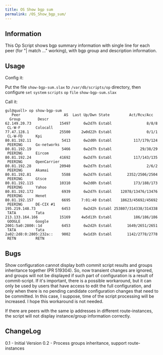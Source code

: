 ```yaml
---
title: OS Show bgp sum
permalink: /OS_Show_bgp_sum/
---
```


Information
-----------

This Op Script shows bgp summary information with single line for each peer (for "| match ..." working), with bgp group and description information.

Usage
-----

Config it:

Put the file `show-bgp-sum.slax` to `/var/db/scripts/op` directory, then configure `set` `system` `scripts` `op` `file` `show-bgp-sum.slax`

Call it:

`gul@quoll> op show-bgp-sum `
`   Peer                    AS  Last Up/Dwn State         Act/Rcv/Acc    Group        Descr`
`62.149.20.73             15497      6w2d7h Establ                8/8/8 CL-W-F       Colocall`
`77.47.128.1              25500     2w0d22h Establ                0/1/1 CL-W-FD      Kpi`
`80.81.192.11              5413      6w2d0h Establ          117/179/124 PEERING      Gx-networks`
`80.81.192.19              5466      6w2d7h Establ             29/38/29 PEERING      Eircom`
`80.81.192.24             41692      6w2d7h Establ          117/143/135 PEERING      OpenCarrier`
`80.81.192.28             20940      6w2d7h Establ                2/6/2 PEERING      Akamai`
`80.81.192.81              5588      6w2d7h Establ       2352/2506/2504 PEERING      Gtsce`
`80.81.192.115            10310      6w2d0h Establ          173/188/173 PEERING      Yahoo`
`80.81.192.172             6939      6w2d7h Establ    12078/13476/13476 PEERING      Henet`
`80.81.192.157             6695     7:01:40 Establ    18623/45692/45692 PEERING      DE-CIX #1`
`195.219.148.73            6453      6w2d2h Establ 253807/314338/314338 TATA         Tata`
`213.133.164.166          15169     4w5d13h Establ          186/186/186 GOOGLE       Google`
`2001:5a0:2800::1d         6453      6w2d2h Establ       1649/2651/2651 TATA         Tata`
`2a02:2d8:0:2805:232a::    9002      6w1d3h Establ       1142/2778/2778 RETN         RETN`

Bugs
----

Show configuration cannot display both commit script results and groups inheritance together (PR 519304). So, now transient changes are ignored, and groups will not be displayed if such part of configuration is a result of commit-script. If it's important, there is a possible workaround, but it can only be used by users that have access to edit the full configuration, and only when there is no pending candidate configuration changes that need to be committed. In this case, I suppose, time of the script processing will be increased. I hope this workaround is not needed.

If there are peers with the same ip addresses in different route-instances, the script will not display instance/group information correctly.

ChangeLog
---------

0.1 - Initial Version
0.2 - Process groups inheritance, support route-instances